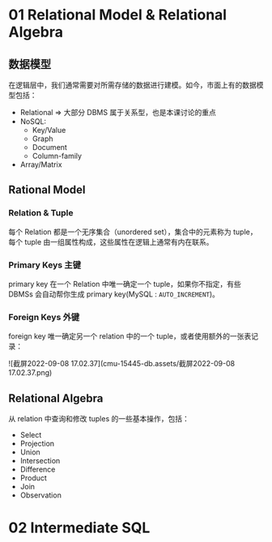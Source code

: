 # 01 Relational Model & Relational Algebra

## 数据模型

在逻辑层中，我们通常需要对所需存储的数据进行建模。如今，市面上有的数据模型包括：

- Relational => 大部分 DBMS 属于关系型，也是本课讨论的重点
- NoSQL:
    - Key/Value
    - Graph
    - Document
    - Column-family
- Array/Matrix

## Rational Model

### Relation & Tuple

每个 Relation 都是一个无序集合（unordered set），集合中的元素称为 tuple，每个 tuple 由一组属性构成，这些属性在逻辑上通常有内在联系。

### Primary Keys 主键

primary key 在一个 Relation 中唯一确定一个 tuple，如果你不指定，有些 DBMSs 会自动帮你生成 primary key(MySQL : `AUTO_INCREMENT`)。

### Foreign Keys 外键

foreign key 唯一确定另一个 relation 中的一个 tuple，或者使用额外的一张表记录：

![截屏2022-09-08 17.02.37](cmu-15445-db.assets/截屏2022-09-08 17.02.37.png)

## Relational Algebra

从 relation 中查询和修改 tuples 的一些基本操作，包括：

- Select
- Projection
- Union
- Intersection
- Difference
- Product
- Join
- Observation

# 02 Intermediate SQL

